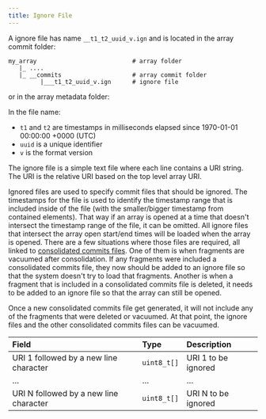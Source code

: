 ```yaml
---
title: Ignore File
---
```


A ignore file has name `__t1_t2_uuid_v.ign` and is located in the array commit folder:

```
my_array                           # array folder
   |_ ....
   |_ __commits                    # array commit folder
         |___t1_t2_uuid_v.ign      # ignore file
```

or in the array metadata folder:

In the file name:

* `t1` and `t2` are timestamps in milliseconds elapsed since 1970-01-01 00:00:00 +0000 (UTC)
* `uuid` is a unique identifier
* `v` is the format version

The ignore file is a simple text file where each line contains a URI string. The URI is the relative URI based on the top level array URI.

Ignored files are used to specify commit files that should be ignored. The timestamps for the file is used to identify the timestamp range that is included inside of the file (with the smaller/bigger timestamp from contained elements). That way if an array is opened at a time that doesn't intersect the timestamp range of the file, it can be omitted. All ignore files that intersect the array open start/end times will be loaded when the array is opened. There are a few situations where those files are required, all linked to [consolidated commits files](./consolidated_commits_file.md). One of them is when fragments are vacuumed after consolidation. If any fragments were included a consolidated commits file, they now should be added to an ignore file so that the system doesn't try to load that fragments. Another is when a fragment that is included in a consolidated commits file is deleted, it needs to be added to an ignore file so that the array can still be opened.

Once a new consolidated commits file get generated, it will not include any of the fragments that were deleted or vacuumed. At that point, the ignore files and the other consolidated commits files can be vacuumed.

| **Field** | **Type** | **Description** |
| :--- | :--- | :--- |
| URI 1 followed by a new line character | `uint8_t[]` | URI 1 to be ignored |
| … | … | … |
| URI N followed by a new line character | `uint8_t[]` | URI N to be ignored |
